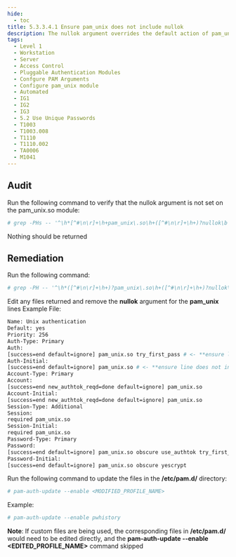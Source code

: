 ```yaml
---
hide:
  - toc
title: 5.3.3.4.1 Ensure pam_unix does not include nullok
description: The nullok argument overrides the default action of pam_unix.so to not permit the user access to a service if their official password is blank.
tags:
  - Level 1
  - Workstation
  - Server
  - Access Control
  - Pluggable Authentication Modules
  - Confgure PAM Arguments
  - Configure pam_unix module
  - Automated
  - IG1
  - IG2
  - IG3
  - 5.2 Use Unique Passwords
  - T1003
  - T1003.008
  - T1110
  - T1110.002
  - TA0006
  - M1041
---
```


## Audit
Run the following command to verify that the nullok argument is not set on the pam_unix.so module:
```bash
# grep -PHs -- '^\h*[^#\n\r]+\h+pam_unix\.so\h+([^#\n\r]+\h+)?nullok\b' /etc/pam.d/common-{password,auth,account,session,session-noninteractive}
```
Nothing should be returned

## Remediation
Run the following command:
```bash
# grep -PH -- '^\h*([^#\n\r]+\h+)?pam_unix\.so\h+([^#\n\r]+\h+)?nullok\b' /usr/share/pam-configs/*
```

Edit any files returned and remove the **nullok** argument for the **pam_unix** lines
Example File:
```bash
Name: Unix authentication
Default: yes
Priority: 256
Auth-Type: Primary
Auth:
[success=end default=ignore] pam_unix.so try_first_pass # <- **ensure line does not include nullok nullok**
Auth-Initial:
[success=end default=ignore] pam_unix.so # <- **ensure line does not include nullok nullok**
Account-Type: Primary
Account:
[success=end new_authtok_reqd=done default=ignore] pam_unix.so
Account-Initial:
[success=end new_authtok_reqd=done default=ignore] pam_unix.so
Session-Type: Additional
Session:
required pam_unix.so
Session-Initial:
required pam_unix.so
Password-Type: Primary
Password:
[success=end default=ignore] pam_unix.so obscure use_authtok try_first_pass yescrypt
Password-Initial:
[success=end default=ignore] pam_unix.so obscure yescrypt
```

Run the following command to update the files in the **/etc/pam.d/** directory:
```bash
# pam-auth-update --enable <MODIFIED_PROFILE_NAME>
```

Example:
```bash
# pam-auth-update --enable pwhistory
```

**Note**: If custom files are being used, the corresponding files in **/etc/pam.d/** would need to be edited directly, and the **pam-auth-update --enable <EDITED_PROFILE_NAME>** command skipped
